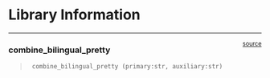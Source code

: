 # Library Information


<!-- WARNING: THIS FILE WAS AUTOGENERATED! DO NOT EDIT! -->

------------------------------------------------------------------------

<a
href="https://github.com/THU-CVML/ScholarlyInfrastructure/blob/main/scholarly_infrastructure/help.py#L25"
target="_blank" style="float:right; font-size:smaller">source</a>

### combine_bilingual_pretty

>      combine_bilingual_pretty (primary:str, auxiliary:str)
